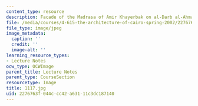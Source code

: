 ```yaml
---
content_type: resource
description: Facade of the Madrasa of Amir Khayerbak on al-Darb al-Ahmar Street.
file: /media/courses/4-615-the-architecture-of-cairo-spring-2002/2276763f044ccc42a63111c3dc187140_1117.jpg
file_type: image/jpeg
image_metadata:
  caption: ''
  credit: ''
  image-alt: ''
learning_resource_types:
- Lecture Notes
ocw_type: OCWImage
parent_title: Lecture Notes
parent_type: CourseSection
resourcetype: Image
title: 1117.jpg
uid: 2276763f-044c-cc42-a631-11c3dc187140
---
```

